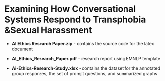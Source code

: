 # Examining How Conversational Systems Respond to Transphobia &Sexual Harassment


* **AI Ethics Research Paper.zip** - contains the source code for the latex document

* **AI_Ethics_Research_Paper.pdf** - research report using EMNLP template

* **Ai-Ethics-Research-Study.xlsx** - contains the dataset for the annotated group responses, the set of prompt questions, and summarized graphs
